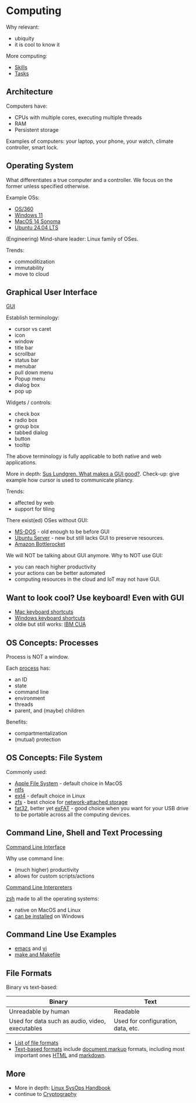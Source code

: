 # Computing

Why relevant:

* ubiquity
* it is cool to know it

More computing:

* [Skills](./skills.md)
* [Tasks](./tasks.md)

## Architecture

Computers have:

* CPUs with multiple cores, executing multiple threads
* RAM
* Persistent storage

Examples of computers: your laptop, your phone, your watch, climate controller,
smart lock.

## Operating System

What differentiates a true computer and a controller.
We focus on the former unless specified otherwise.

Example OSs:

* [OS/360](https://en.wikipedia.org/wiki/OS/360_and_successors)
* [Windows 11](https://en.wikipedia.org/wiki/Windows_11)
* [MacOS 14 Sonoma](https://en.wikipedia.org/wiki/MacOS_Sonoma)
* [Ubuntu 24.04 LTS](https://en.wikipedia.org/wiki/Ubuntu_version_history#2404)

(Engineering) Mind-share leader: Linux family of OSes.

Trends:

* commoditization
* immutability
* move to cloud

## Graphical User Interface

[GUI](https://en.wikipedia.org/wiki/Graphical_user_interface)

Establish terminology:

* cursor vs caret
* icon
* window
* title bar
* scrollbar
* status bar
* menubar
* pull down menu
* Popup menu
* dialog box
* pop up

Widgets / controls:

* check box
* radio box
* group box
* tabbed dialog
* button
* tooltip

The above terminology is fully applicable to both native and web applications.

More in depth:
[Sus Lundgren. What makes a GUI good?](https://studylib.net/doc/5460687/).
Check-up: give example how cursor is used to communicate pliancy.

Trends:

* affected by web
* support for tiling

There exist(ed) OSes without GUI:

* [MS-DOS](https://en.wikipedia.org/wiki/MS-DOS) - old enough to be before GUI
* [Ubuntu Server](https://ubuntu.com/server/docs) - new but still lacks GUI to
preserve resources.
* [Amazon Bottlerocket](https://aws.amazon.com/bottlerocket/)

We will NOT be talking about GUI anymore.  Why to NOT use GUI:

* you can reach higher productivity
* your actions can be better automated
* computing resources in the cloud and IoT may not have GUI.

## Want to look cool? Use keyboard!  Even with GUI

* [Mac keyboard shortcuts](https://support.apple.com/en-us/HT201236)
* [Windows keyboard shortcuts](https://support.microsoft.com/en-us/windows/windows-keyboard-shortcuts-3d444b08-3a00-abd6-67da-ecfc07e86b98)
* oldie but still works: [IBM CUA](https://en.wikipedia.org/wiki/IBM_Common_User_Access)

## OS Concepts: Processes

Process is NOT a window.

Each [process](https://en.wikipedia.org/wiki/Process_(computing)) has:

* an ID
* state
* command line
* environment
* threads
* parent, and (maybe) children

Benefits:

* compartmentalization
* (mutual) protection

## OS Concepts: File System

Commonly used:

* [Apple File System](https://en.wikipedia.org/wiki/Apple_File_System) -
default choice in MacOS
* [ntfs](https://en.wikipedia.org/wiki/NTFS)
* [ext4](https://en.wikipedia.org/wiki/Ext4) - default choice in Linux
* [zfs](https://en.wikipedia.org/wiki/ZFS) - best choice for
[network-attached storage](https://en.wikipedia.org/wiki/Network-attached_storage)
* [fat32](https://en.wikipedia.org/wiki/File_Allocation_Table#FAT32), better yet
[exFAT](https://en.wikipedia.org/wiki/ExFAT) - good choice when you want for
your USB drive to be portable across all the computing devices.

## Command Line, Shell and Text Processing

[Command Line Interface](https://en.wikipedia.org/wiki/Command-line_interface)

Why use command line:

* (much higher) productivity
* allows for custom scripts/actions

[Command Line Interpreters](https://en.wikipedia.org/wiki/List_of_command-line_interpreters)

[zsh](https://en.wikipedia.org/wiki/Z_shell) made to all the operating systems:

* native on MacOS and Linux
* [can be installed](https://dev.to/equiman/zsh-on-windows-without-wsl-4ah9) on
Windows

## Command Line Use Examples

* [emacs](https://asokolsky.github.io/apps/emacs/) and
[vi](https://asokolsky.github.io/apps/vi.html)
* [make and Makefile](https://asokolsky.github.io/apps/make/)

## File Formats

Binary vs text-based:

Binary|Text
------|----
Unreadable by human|Readable
Used for data such as audio, video, executables|Used for configuration, data, etc.

* [List of file formats](https://en.wikipedia.org/wiki/List_of_file_formats)
* [Text-based formats](https://en.wikipedia.org/wiki/List_of_file_formats#Text-based)
include [document markup](https://en.wikipedia.org/wiki/List_of_document_markup_languages)
formats, including most important ones
[HTML](https://en.wikipedia.org/wiki/HTML) and
[markdown](https://en.wikipedia.org/wiki/Markdown).

## More

* More in depth: [Linux SysOps Handbook](https://github.com/abarrak/linux-sysops-handbook/)
* continue to [Cryptography](../Cryptography/)
